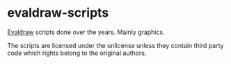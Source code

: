 # evaldraw-scripts
[Evaldraw](http://advsys.net/ken/download.htm) scripts done over the years. Mainly graphics.

The scripts are licensed under the unlicense unless they contain third party code which rights belong to the original authors.
